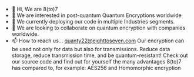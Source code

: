 - 👋 Hi, We are 8(to)7
- 👀 We are  interested in post-quantum Quantum Encryptions worldwide
- 🌱 We currently deploying our code in multiple Industries segments.
- 💞️ We are looking to collaborate on quantum encryption with companies worldwide.
- 📫 How to reach us... quanty22@eighttoseven.com
Our encryption can be used not only for data but also for transmissions.
Reduce data storage, reduce transmission time, and be quantum-resistant!
Check out our source code and find out for yourself the many advantages 8(to)7 has compared to, for example:
 AES256 and Homomorphic encryption
<!---
Quanty22/Quanty22 is a ✨ special ✨ repository because its `README.md` (this file) appears on your GitHub profile.
You can click the Preview link to take a look at your changes.
--->
